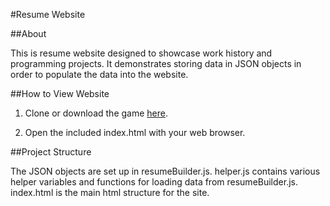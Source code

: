 #Resume Website


##About

This is resume website designed to showcase work history and programming projects.  It demonstrates
storing data in JSON objects in order to populate the data into the website.

##How to View Website

1. Clone or download the game [here](https://github.com/josef-mirante/frontend-nanodegree-resume.git).

2. Open the included index.html with your web browser.


##Project Structure

The JSON objects are set up in resumeBuilder.js.  helper.js contains various helper variables and
functions for loading data from resumeBuilder.js.  index.html is the main html structure for
the site.